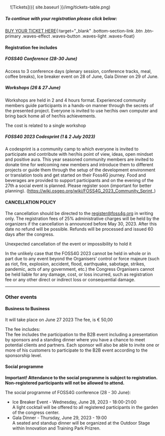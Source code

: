 &nbsp;
&nbsp;
![Tickets]({{ site.baseurl }}/img/tickets-table.png)

##### To continue with your registration please click below:

[BUY YOUR TICKET HERE](https://event.2023.foss4g.org/foss4g2023/){:target="\_blank" .bottom-section-link .btn .btn-primary .waves-effect .waves-button .waves-light .waves-float}


#### Registration fee includes


##### FOSS4G Conference (28-30 June)

Access to 3 conference days (plenary session, conference tracks, meal, coffee breaks), Ice breaker event on 28 of June, Gala Dinner on 29 of June.


##### Workshops (26 & 27 June)

Workshops are held in 2 and 4 hours format. Experienced community members guide participants in a hands-on manner through the secrets of the presented project. Everyone is invited to use her/his own computer and bring back home all of her/his achievements.

The cost is related to a single workshop


##### FOSS4G 2023 Codesprint (1 & 2 July 2023)

A codesprint is a community camp to which everyone is invited to participate and contribute with her/his point of view, ideas, open mindset and positive aura. This year seasoned community members are invited to donate time for welcoming new members and introduce them to different projects or guide them through the setup of the development environment or translation tools and get started on their Foss4G journey.
Food and beverages are provided to support participants and on the evening of the 27th a social event is planned.
Please register soon  (important for better planning). (https://wiki.osgeo.org/wiki/FOSS4G_2023_Community_Sprint_)


#### CANCELLATION POLICY

The cancellation should be directed to the <register@foss4g.org> in writing only. The registration fees of 25% administrative charges will be held by the organizers if the cancellation is announced before May 30, 2023. After this date no refund will be possible. Refunds will be processed and issued 60 days after the congress.

Unexpected cancellation of the event or impossibility to hold it

In the unlikely case that the FOSS4G 2023 cannot be held in whole or in part due to any event beyond the Organisers’ control or force majeure (such as riot, fire, explosion, accident, flood, earthquake, sabotage, strikes, pandemic, acts of any government, etc.) the Congress Organisers cannot be held liable for any damage, cost, or loss incurred, such as registration fee or any other direct or indirect loss or consequential damage.

---

### Other events

#### Business to Business

It will take place on June 27 2023
The fee, is € 50,00

The fee includes:  
The fee includes the participation to the B2B event including a presentation by sponsors and a standing dinner where you have a chance to meet potential clients and partners. Each sponsor will also be able to invite one or more of his customers to participate to the B2B event according to the sponsorship level.

#### Social programme

**Important! Attendance to the social programme is subject to registration. Non-registered participants will not be allowed to attend.**

The social programme of FOSS4G conference (28 - 30 June):

- Ice Breaker Event - Wednesday, June 28, 2023 - 18:00-21:00  
  A light cocktail will be offered to all registered participants in the garden of the congress center.
- Gala Dinner - Thursday, June 29, 2023 - 19:00  
  A seated and standup dinner will be organized at the Outdoor Stage within Innovation and Training Park Prizren.
